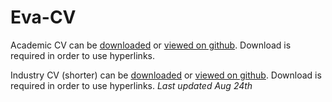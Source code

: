 # Eva-CV


Academic CV can be [downloaded](https://github.com/evaherbst/Eva-CV/raw/main/CV_Herbst_academia.pdf) or [viewed on github](https://github.com/evaherbst/Eva-CV/blob/main/CV_Herbst_academia.pdf). Download is required in order to use hyperlinks.

Industry CV (shorter) can be [downloaded](https://github.com/evaherbst/Eva-CV/raw/main/CV_Herbst_Industry.pdf) or [viewed on github](https://github.com/evaherbst/Eva-CV/blob/main/CV_Herbst_Industry.pdf). Download is required in order to use hyperlinks.
*Last updated Aug 24th*

